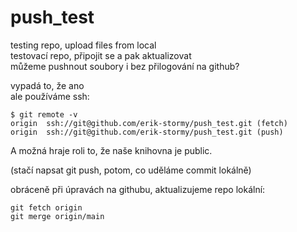 # push_test
testing repo, upload files from local <br>
testovací repo, připojit se a pak aktualizovat <br>
můžeme pushnout soubory i bez přilogování na github? <br>

vypadá to, že ano <br>
ale používáme ssh: <br>

    $ git remote -v
    origin  ssh://git@github.com/erik-stormy/push_test.git (fetch)
    origin  ssh://git@github.com/erik-stormy/push_test.git (push)

A možná hraje roli to, že naše knihovna je public.

(stačí napsat git push, potom, co uděláme commit lokálně)

obráceně při úpravách na githubu, aktualizujeme repo lokální:

	git fetch origin
	git merge origin/main
	

	


